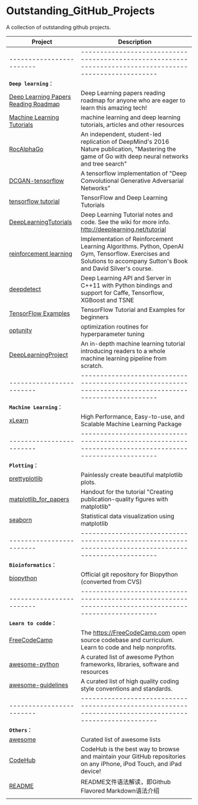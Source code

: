 # Outstanding_GitHub_Projects
A collection of outstanding github projects.

| Project | Description |
| - | - |
| ------------------------ | -------------------------------------------------------------------------------------------------------- |
| **`Deep learning：`** |  |
| [Deep Learning Papers Reading Roadmap](https://github.com/songrotek/Deep-Learning-Papers-Reading-Roadmap) | Deep Learning papers reading roadmap for anyone who are eager to learn this amazing tech! |
| [Machine Learning Tutorials](https://github.com/ujjwalkarn/Machine-Learning-Tutorials) | machine learning and deep learning tutorials, articles and other resources |
| [RocAlphaGo](https://github.com/Rochester-NRT/RocAlphaGo) | An independent, student-led replication of DeepMind's 2016 Nature publication, "Mastering the game of Go with deep neural networks and tree search" |
| [DCGAN-tensorflow](https://github.com/carpedm20/DCGAN-tensorflow) | A tensorflow implementation of "Deep Convolutional Generative Adversarial Networks"  |
| [tensorflow tutorial](https://github.com/wagamamaz/tensorflow-tutorial) | TensorFlow and Deep Learning Tutorials |
| [DeepLearningTutorials](https://github.com/lisa-lab/DeepLearningTutorials) | Deep Learning Tutorial notes and code. See the wiki for more info. http://deeplearning.net/tutorial |
| [reinforcement learning](https://github.com/dennybritz/reinforcement-learning) | Implementation of Reinforcement Learning Algorithms. Python, OpenAI Gym, Tensorflow. Exercises and Solutions to accompany Sutton's Book and David Silver's course.  |
| [deepdetect](https://github.com/beniz/deepdetect) | Deep Learning API and Server in C++11 with Python bindings and support for Caffe, Tensorflow, XGBoost and TSNE |
| [TensorFlow Examples](https://github.com/aymericdamien/TensorFlow-Examples) | TensorFlow Tutorial and Examples for beginners |
| [optunity](https://github.com/claesenm/optunity) | optimization routines for hyperparameter tuning |
| [DeepLearningProject](https://github.com/Spandan-Madan/DeepLearningProject) | An in-depth machine learning tutorial introducing readers to a whole machine learning pipeline from scratch. |
| ------------------------ | -------------------------------------------------------------------------------------------------------- |
| **`Machine Learning：`** |  |
| [xLearn](https://github.com/aksnzhy/xlearn) | High Performance, Easy-to-use, and Scalable Machine Learning Package |
| ------------------------ | -------------------------------------------------------------------------------------------------------- |
| **`Plotting：`** |  |
| [prettyplotlib](https://github.com/olgabot/prettyplotlib) | Painlessly create beautiful matplotlib plots.  |
| [matplotlib_for_papers](https://github.com/jbmouret/matplotlib_for_papers) | Handout for the tutorial "Creating publication-quality figures with matplotlib" |
| [seaborn](https://github.com/mwaskom/seaborn) | Statistical data visualization using matplotlib |
| ------------------------ | -------------------------------------------------------------------------------------------------------- |
| **`Bioinformatics：`** |  |
| [biopython](https://github.com/biopython/biopython) | Official git repository for Biopython (converted from CVS)  |
| ------------------------ | -------------------------------------------------------------------------------------------------------- |
| **`Learn to codde：`** |  |
| [FreeCodeCamp](https://github.com/Bjoux2/FreeCodeCamp) | The https://FreeCodeCamp.com open source codebase and curriculum. Learn to code and help nonprofits. |
| [awesome-python](https://github.com/vinta/awesome-python) | A curated list of awesome Python frameworks, libraries, software and resources |
| [awesome-guidelines](https://github.com/Kristories/awesome-guidelines) | A curated list of high quality coding style conventions and standards. |
| ------------------------ | -------------------------------------------------------------------------------------------------------- |
| **`Others：`** |  |
| [awesome](https://github.com/sindresorhus/awesome) | Curated list of awesome lists |
| [CodeHub](https://github.com/thedillonb/CodeHub) | CodeHub is the best way to browse and maintain your GitHub repositories on any iPhone, iPod Touch, and iPad device!  |
| [README](https://github.com/guodongxiaren/README) | README文件语法解读，即Github Flavored Markdown语法介绍 |
| []() |  |


